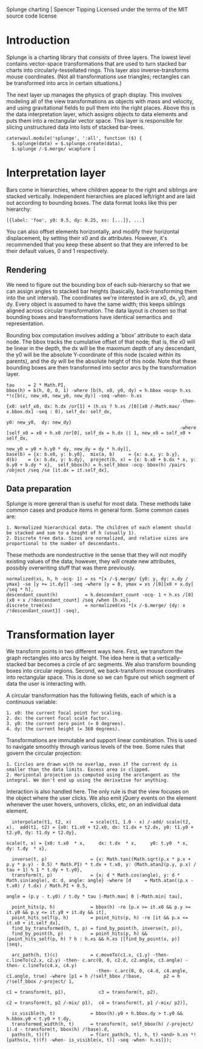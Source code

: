 Splunge charting | Spencer Tipping
Licensed under the terms of the MIT source code license

# Introduction

Splunge is a charting library that consists of three layers. The lowest level contains vector-space transformations that are used to turn stacked bar charts into circularly-tessellated rings.
This layer also inverse-transforms mouse coordinates. (Not all transformations use triangles; rectangles can be transformed into arcs in certain situations.)

The next layer up manages the physics of graph display. This involves modeling all of the view transformations as objects with mass and velocity, and using gravitational fields to pull them
into the right places. Above this is the data interpretation layer, which assigns objects to data elements and puts them into a rectangular vector space. This layer is responsible for slicing
unstructured data into lists of stacked bar-trees.

    caterwaul.module('splunge', ':all', function ($) {
      $.splunge(data) = $.splunge.create(data),
      $.splunge /-$.merge/ wcapture [

# Interpretation layer

Bars come in hierarchies, where children appear to the right and siblings are stacked vertically. Independent hierarchies are placed left/right and are laid out according to bounding boxes.
The data format looks like this per hierarchy:

    [{label: 'foo', y0: 0.5, dy: 0.25, xs: [...]}, ...]

You can also offset elements horizontally, and modify their horizontal displacement, by setting their x0 and dx attributes. However, it's recommended that you keep these absent so that they
are inferred to be their default values, 0 and 1 respectively.

## Rendering

We need to figure out the bounding box of each sub-hierarchy so that we can assign angles to stacked bar heights (basically, back-transforming them into the unit interval). The coordinates
we're interested in are x0, dx, y0, and dy. Every object is assumed to have the same width; this keeps siblings aligned across circular transformation. The data layout is chosen so that
bounding boxes and transformations have identical semantics and representation.

Bounding box computation involves adding a 'bbox' attribute to each data node. The bbox tracks the cumulative offset of that node; that is, the x0 will be linear in the depth, the dx will be
the maximum depth of any descendant, the y0 will be the absolute Y-coordinate of this node (scaled within its parents), and the dy will be the absolute height of this node. Note that these
bounding boxes are then transformed into sector arcs by the transformation layer.

    tau     = 2 * Math.PI,
    bbox(h) = b(h, 0, 0, 1) -where [b(h, x0, y0, dy) = h.bbox <ocq> h.xs *!c[b(c, new_x0, new_y0, new_dy)] -seq -when- h.xs
                                                                    -then- {x0: self_x0, dx: h.dx /or[1] + (h.xs ? h.xs /[0][x0 /-Math.max/ x.bbox.dx] -seq : 0), self_dx: self_dx,
                                                                            y0: new_y0,  dy: new_dy}
                                                                    -where [self_x0 = x0 + h.x0 /or[0], self_dx = h.dx || 1, new_x0 = self_x0 + self_dx,
                                                                                                                             new_y0 = y0 + h.y0 * dy, new_dy = dy * h.dy]],
    base(b) = {x: b.x0, y: b.y0},  mix(a, b)     = {x: a.x, y: b.y},
    d(b)    = {x: b.dx, y: b.dy},  project(b, x) = {x: b.x0 + b.dx * x, y: b.y0 + b.dy * x},  self_bbox(h) = h.self_bbox -ocq- bbox(h) /pairs /object /seq /se [it.dx = it.self_dx],

## Data preparation

Splunge is more general than is useful for most data. These methods take common cases and produce items in general form. Some common cases are:

    1. Normalized hierarchical data. The children of each element should be stacked and sum to a height of h (usually 1).
    2. Discrete tree data. Sizes are normalized, and relative sizes are proportional to the number of descendants.

These methods are nondestructive in the sense that they will not modify existing values of the data; however, they will create new attributes, possibly overwriting stuff that was there
previously.

    normalized(xs, h, h -ocq- 1) = xs *[x /-$.merge/ {y0: y, dy: x.dy / ymax} -se [y += it.dy]] -seq -where [y = 0, ymax = xs /[0][x0 + x.dy] /seq * h],
    descendant_count(h)          = h.descendant_count -ocq- 1 + h.xs /[0][x0 + x /!descendant_count] /seq /when [h.xs],
    discrete_tree(xs)            = normalized(xs *[x /-$.merge/ {dy: x /!descendant_count}] -seq),

# Transformation layer

We transform points in two different ways here. First, we transform the graph rectangles into arcs by height. The idea here is that a vertically-stacked bar becomes a circle of arc segments.
We also transform bounding boxes into circular regions. Second, we back-transform mouse coordinates into rectangular space. This is done so we can figure out which segment of data the user is
interacting with.

A circular transformation has the following fields, each of which is a continuous variable:

    1. x0: the current focal point for scaling.
    2. dx: the current focal scale factor.
    3. y0: the current zero point (= 0 degrees).
    4. dy: the current height (= 360 degrees).

Transformations are immutable and support linear combination. This is used to navigate smoothly through various levels of the tree. Some rules that govern the circular projection:

    1. Circles are drawn with no overlap, even if the current dy is smaller than the data limits. Excess area is clipped.
    2. Horizontal projection is computed using the arctangent as the integral. We don't end up using the derivative for anything.

Interaction is also handled here. The only rule is that the view focuses on the object where the user clicks. We also emit jQuery events on the <canvas> element whenever the user hovers,
unhovers, clicks, etc, on an individual data element.

      interpolate(t1, t2, x)       = scale(t1, 1.0 - x) /-add/ scale(t2, x),  add(t1, t2) = {x0: t1.x0 + t2.x0, dx: t1.dx + t2.dx, y0: t1.y0 + t2.y0, dy: t1.dy + t2.dy},
                                                                              scale(t, x) = {x0: t.x0  * x,     dx: t.dx  * x,     y0: t.y0  * x,     dy: t.dy  * x},

      inverse(t, p)                = {x: Math.tan((Math.sqrt(p.x * p.x + p.y * p.y) - 0.5) * Math.PI) * t.dx + t.x0, y: (Math.atan2(p.y, p.x) / tau + 1) % 1 * t.dy + t.y0},
      transform(t, p)              = {x: d * Math.cos(angle), y: d * Math.sin(angle), d: d, angle: angle} -where [d     = Math.atan((p.x - t.x0) / t.dx) / Math.PI + 0.5,
                                                                                                                  angle = (p.y - t.y0) / t.dy * tau |-Math.max| 0 |-Math.min| tau],

      point_hits(p, h)             = bbox(h) -re [p.x >= it.x0 && p.y >= it.y0 && p.y <= it.y0 + it.dy && it],
      point_hits_self(p, h)        = point_hits(p, h) -re [it && p.x <= it.x0 + it.self_dx],
      find_by_transformed(h, t, p) = find_by_point(h, inverse(t, p)),
      find_by_point(h, p)          = point_hits(p, h) && (point_hits_self(p, h) ? h : h.xs && h.xs |[find_by_point(x, p)] |seq),

      arc_path(h, t)(c)            = c.moveTo(c1.x, c1.y) -then- c.lineTo(c2.x, c2.y) -then- c.arc(0, 0, c2.d, c2.angle, c3.angle) -then- c.lineTo(c4.x, c4.y)
                                     -then- c.arc(0, 0, c4.d, c4.angle, c1.angle, true) -where [p1 = h /!self_bbox /!base,        p2 = h /!self_bbox /-project/ 1,
                                                                                                c1 = transform(t, p1),            c3 = transform(t, p2),
                                                                                                c2 = transform(t, p2 /-mix/ p1),  c4 = transform(t, p1 /-mix/ p2)],

      is_visible(h, t)             = bbox(h).y0 + h.bbox.dy > t.y0 && h.bbox.y0 < t.y0 + t.dy,
      transformed_width(h, t)      = transform(t, self_bbox(h) /-project/ 1).d - transform(t, bbox(h) /!base).d,
      paths(h, t)(f)               = f(arc_path(h, t), h, t) <and> h.xs *![paths(x, t)(f) -when- is_visible(x, t)] -seq -when- h.xs]});